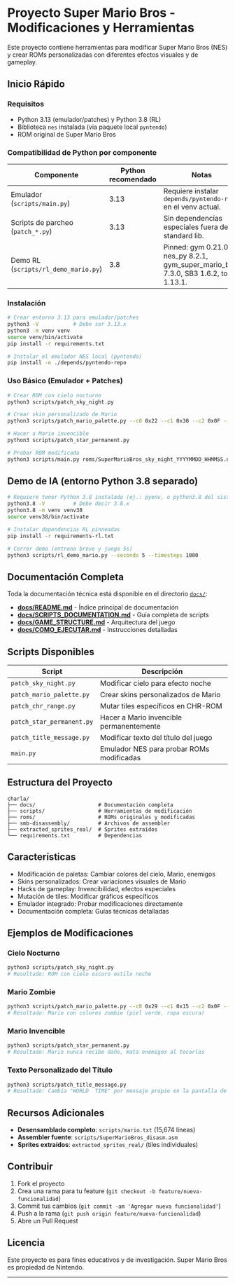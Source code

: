 # Proyecto Super Mario Bros - Modificaciones y Herramientas

Este proyecto contiene herramientas para modificar Super Mario Bros (NES) y crear ROMs personalizadas con diferentes efectos visuales y de gameplay.

## Inicio Rápido

### Requisitos
- Python 3.13 (emulador/patches) y Python 3.8 (RL)
- Biblioteca `nes` instalada (via paquete local `pyntendo`)
- ROM original de Super Mario Bros

### Compatibilidad de Python por componente

| Componente | Python recomendado | Notas |
|---|---|---|
| Emulador (`scripts/main.py`) | 3.13 | Requiere instalar `depends/pyntendo-repo` en el venv actual.
| Scripts de parcheo (`patch_*.py`) | 3.13 | Sin dependencias especiales fuera de standard lib.
| Demo RL (`scripts/rl_demo_mario.py`) | 3.8 | Pinned: gym 0.21.0, nes_py 8.2.1, gym_super_mario_bros 7.3.0, SB3 1.6.2, torch 1.13.1.

### Instalación
```bash
# Crear entorno 3.13 para emulador/patches
python3 -V           # Debe ser 3.13.x
python3 -m venv venv
source venv/bin/activate
pip install -r requirements.txt

# Instalar el emulador NES local (pyntendo)
pip install -e ./depends/pyntendo-repo
```

### Uso Básico (Emulador + Patches)
```bash
# Crear ROM con cielo nocturno
python3 scripts/patch_sky_night.py

# Crear skin personalizado de Mario
python3 scripts/patch_mario_palette.py --c0 0x22 --c1 0x30 --c2 0x0F --c3 0x15

# Hacer a Mario invencible
python3 scripts/patch_star_permanent.py

# Probar ROM modificada
python3 scripts/main.py roms/SuperMarioBros_sky_night_YYYYMMDD_HHMMSS.nes
```

## Demo de IA (entorno Python 3.8 separado)
```bash
# Requiere tener Python 3.8 instalado (ej.: pyenv, o python3.8 del sistema)
python3.8 -V         # Debe decir 3.8.x
python3.8 -m venv venv38
source venv38/bin/activate

# Instalar dependencias RL pinneadas
pip install -r requirements-rl.txt

# Correr demo (entrena breve y juega 5s)
python3 scripts/rl_demo_mario.py --seconds 5 --timesteps 1000
```

## Documentación Completa

Toda la documentación técnica está disponible en el directorio [`docs/`](docs/):

- **[docs/README.md](docs/README.md)** - Índice principal de documentación
- **[docs/SCRIPTS_DOCUMENTATION.md](docs/SCRIPTS_DOCUMENTATION.md)** - Guía completa de scripts
- **[docs/GAME_STRUCTURE.md](docs/GAME_STRUCTURE.md)** - Arquitectura del juego
- **[docs/COMO_EJECUTAR.md](docs/COMO_EJECUTAR.md)** - Instrucciones detalladas

## Scripts Disponibles

| Script | Descripción |
|--------|-------------|
| `patch_sky_night.py` | Modificar cielo para efecto noche |
| `patch_mario_palette.py` | Crear skins personalizados de Mario |
| `patch_chr_range.py` | Mutar tiles específicos en CHR-ROM |
| `patch_star_permanent.py` | Hacer a Mario invencible permanentemente |
| `patch_title_message.py` | Modificar texto del título del juego |
| `main.py` | Emulador NES para probar ROMs modificadas |

## Estructura del Proyecto

```
charla/
├── docs/                    # Documentación completa
├── scripts/                 # Herramientas de modificación
├── roms/                    # ROMs originales y modificadas
├── smb-disassembly/         # Archivos de assembler
├── extracted_sprites_real/  # Sprites extraídos
└── requirements.txt         # Dependencias
```

## Características

- Modificación de paletas: Cambiar colores del cielo, Mario, enemigos
- Skins personalizados: Crear variaciones visuales de Mario
- Hacks de gameplay: Invencibilidad, efectos especiales
- Mutación de tiles: Modificar gráficos específicos
- Emulador integrado: Probar modificaciones directamente
- Documentación completa: Guías técnicas detalladas

## Ejemplos de Modificaciones

### Cielo Nocturno
```bash
python3 scripts/patch_sky_night.py
# Resultado: ROM con cielo oscuro estilo noche
```

### Mario Zombie
```bash
python3 scripts/patch_mario_palette.py --c0 0x29 --c1 0x15 --c2 0x0F --c3 0x27
# Resultado: Mario con colores zombie (piel verde, ropa oscura)
```

### Mario Invencible
```bash
python3 scripts/patch_star_permanent.py
# Resultado: Mario nunca recibe daño, mata enemigos al tocarlos
```

### Texto Personalizado del Título
```bash
python3 scripts/patch_title_message.py
# Resultado: Cambia "WORLD  TIME" por mensaje propio en la pantalla de título
```

## Recursos Adicionales

- **Desensamblado completo**: `scripts/mario.txt` (15,674 líneas)
- **Assembler fuente**: `scripts/SuperMarioBros_disasm.asm`
- **Sprites extraídos**: `extracted_sprites_real/` (tiles individuales)

## Contribuir

1. Fork el proyecto
2. Crea una rama para tu feature (`git checkout -b feature/nueva-funcionalidad`)
3. Commit tus cambios (`git commit -am 'Agregar nueva funcionalidad'`)
4. Push a la rama (`git push origin feature/nueva-funcionalidad`)
5. Abre un Pull Request

## Licencia

Este proyecto es para fines educativos y de investigación. Super Mario Bros es propiedad de Nintendo.

---
